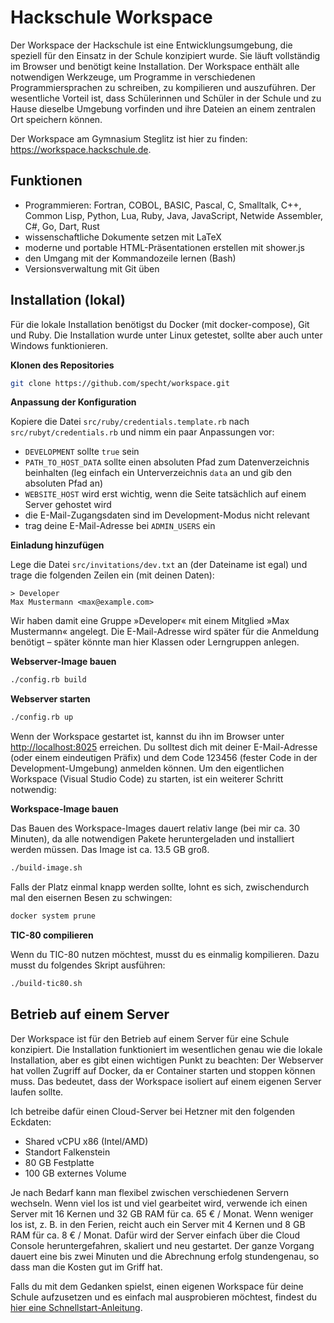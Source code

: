 # Hackschule Workspace

Der Workspace der Hackschule ist eine Entwicklungsumgebung, die speziell für den Einsatz in der Schule konzipiert wurde. Sie läuft vollständig im Browser und benötigt keine Installation. Der Workspace enthält alle notwendigen Werkzeuge, um Programme in verschiedenen Programmiersprachen zu schreiben, zu kompilieren und auszuführen. Der wesentliche Vorteil ist, dass Schülerinnen und Schüler in der Schule und zu Hause dieselbe Umgebung vorfinden und ihre Dateien an einem zentralen Ort speichern können.

Der Workspace am Gymnasium Steglitz ist hier zu finden: <a href='https://workspace.hackschule.de'>https://workspace.hackschule.de</a>.

## Funktionen

- Programmieren: Fortran, COBOL, BASIC, Pascal, C, Smalltalk, C++, Common Lisp, Python, Lua, Ruby, Java, JavaScript, Netwide Assembler, C#, Go, Dart, Rust
- wissenschaftliche Dokumente setzen mit LaTeX
- moderne und portable HTML-Präsentationen erstellen mit shower.js
- den Umgang mit der Kommandozeile lernen (Bash)
- Versionsverwaltung mit Git üben

## Installation (lokal)

Für die lokale Installation benötigst du Docker (mit docker-compose), Git und Ruby. Die Installation wurde unter Linux getestet, sollte aber auch unter Windows funktionieren.

**Klonen des Repositories**

```bash
git clone https://github.com/specht/workspace.git
```
**Anpassung der Konfiguration**

Kopiere die Datei `src/ruby/credentials.template.rb` nach `src/rubyt/credentials.rb` und nimm ein paar Anpassungen vor:

- `DEVELOPMENT` sollte `true` sein
- `PATH_TO_HOST_DATA` sollte einen absoluten Pfad zum Datenverzeichnis beinhalten (leg einfach ein Unterverzeichnis `data` an und gib den absoluten Pfad an)
- `WEBSITE_HOST` wird erst wichtig, wenn die Seite tatsächlich auf einem Server gehostet wird
- die E-Mail-Zugangsdaten sind im Development-Modus nicht relevant
- trag deine E-Mail-Adresse bei `ADMIN_USERS` ein

**Einladung hinzufügen**

Lege die Datei `src/invitations/dev.txt` an (der Dateiname ist egal) und trage die folgenden Zeilen ein (mit deinen Daten):

```
> Developer
Max Mustermann <max@example.com>
```

Wir haben damit eine Gruppe »Developer« mit einem Mitglied »Max Mustermann« angelegt. Die E-Mail-Adresse wird später für die Anmeldung benötigt – später könnte man hier Klassen oder Lerngruppen anlegen.

**Webserver-Image bauen**

```bash
./config.rb build
```

**Webserver starten**

```bash
./config.rb up
```

Wenn der Workspace gestartet ist, kannst du ihn im Browser unter <a href='http://localhost:8025'>http://localhost:8025</a> erreichen. Du solltest dich mit deiner E-Mail-Adresse (oder einem eindeutigen Präfix) und dem Code 123456 (fester Code in der Development-Umgebung) anmelden können. Um den eigentlichen Workspace (Visual Studio Code) zu starten, ist ein weiterer Schritt notwendig:

**Workspace-Image bauen**

Das Bauen des Workspace-Images dauert relativ lange (bei mir ca. 30 Minuten), da alle notwendigen Pakete heruntergeladen und installiert werden müssen. Das Image ist ca. 13.5 GB groß.

```bash
./build-image.sh
```

Falls der Platz einmal knapp werden sollte, lohnt es sich, zwischendurch mal den eisernen Besen zu schwingen:

```bash
docker system prune
```

**TIC-80 compilieren**

Wenn du TIC-80 nutzen möchtest, musst du es einmalig kompilieren. Dazu musst du folgendes Skript ausführen:

```bash
./build-tic80.sh
```

## Betrieb auf einem Server

Der Workspace ist für den Betrieb auf einem Server für eine Schule konzipiert. Die Installation funktioniert im wesentlichen genau wie die lokale Installation, aber es gibt einen wichtigen Punkt zu beachten: Der Webserver hat vollen Zugriff auf Docker, da er Container starten und stoppen können muss. Das bedeutet, dass der Workspace isoliert auf einem eigenen Server laufen sollte.

Ich betreibe dafür einen Cloud-Server bei Hetzner mit den folgenden Eckdaten:

- Shared vCPU x86 (Intel/AMD)
- Standort Falkenstein
- 80 GB Festplatte
- 100 GB externes Volume

Je nach Bedarf kann man flexibel zwischen verschiedenen Servern wechseln. Wenn viel los ist und viel gearbeitet wird, verwende ich einen Server mit 16 Kernen und 32 GB RAM für ca. 65 € / Monat. Wenn weniger los ist, z. B. in den Ferien, reicht auch ein Server mit 4 Kernen und 8 GB RAM für ca. 8 € / Monat. Dafür wird der Server einfach über die Cloud Console heruntergefahren, skaliert und neu gestartet. Der ganze Vorgang dauert eine bis zwei Minuten und die Abrechnung erfolg stundengenau, so dass man die Kosten gut im Griff hat.

Falls du mit dem Gedanken spielst, einen eigenen Workspace für deine Schule aufzusetzen und es einfach mal ausprobieren möchtest, findest du [hier eine Schnellstart-Anleitung](bootstrap/README.hetzner.centos.md).
